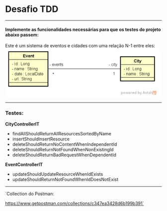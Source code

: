 # Desafio TDD
---

#### Implemente as funcionalidades necessárias para que os testes do projeto abaixo passem:

Este é um sistema de eventos e cidades com uma relação N-1 entre eles:
![img.png](img.png)

---
### Testes:

**CityControllerIT**

- findAllShouldReturnAllResourcesSortedByName
- insertShouldInsertResource
- deleteShouldReturnNoContentWhenIndependentId
- deleteShouldReturnNotFoundWhenNonExistingId
- deleteShouldReturnBadRequestWhenDependentId

**EventControllerIT**

- updateShouldUpdateResourceWhenIdExists
- updateShouldReturnNotFoundWhenIdDoesNotExist

---
`Collection do Postman:

https://www.getpostman.com/collections/c347ea3428d6b199b391`
